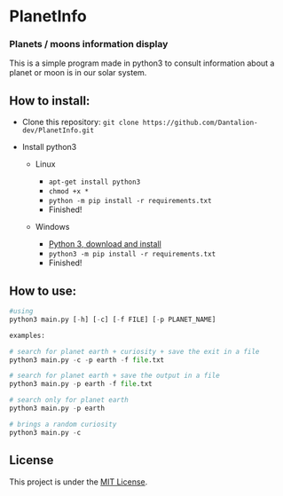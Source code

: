 # PlanetInfo

### Planets / moons information display
This is a simple program made in python3 to consult information about a planet or moon is in our solar system.

## How to install:
- Clone this repository: ```git clone https://github.com/Dantalion-dev/PlanetInfo.git```

- Install python3 
  - Linux
    - ```apt-get install python3```
    - ```chmod +x *```
    - ```python -m pip install -r requirements.txt```
    - Finished!

  - Windows
    - [Python 3, download and install](https://www.python.org/downloads/)
    - ```python3 -m pip install -r requirements.txt```
    - Finished!


## How to use:
```python
#using
python3 main.py [-h] [-c] [-f FILE] [-p PLANET_NAME]

examples:

# search for planet earth + curiosity + save the exit in a file
python3 main.py -c -p earth -f file.txt

# search for planet earth + save the output in a file
python3 main.py -p earth -f file.txt

# search only for planet earth
python3 main.py -p earth

# brings a random curiosity
python3 main.py -c

```
## License
This project is under the [MIT License](LICENSE).
